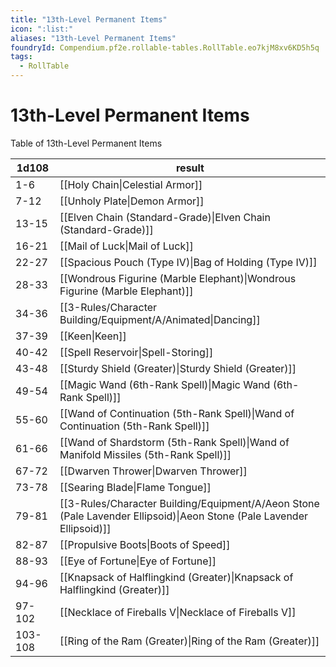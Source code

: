 ```yaml
---
title: "13th-Level Permanent Items"
icon: ":list:"
aliases: "13th-Level Permanent Items"
foundryId: Compendium.pf2e.rollable-tables.RollTable.eo7kjM8xv6KD5h5q
tags:
  - RollTable
---
```


# 13th-Level Permanent Items
Table of 13th-Level Permanent Items

| 1d108 | result |
|------|--------|
| 1-6 | [[Holy Chain\|Celestial Armor]] |
| 7-12 | [[Unholy Plate\|Demon Armor]] |
| 13-15 | [[Elven Chain (Standard-Grade)\|Elven Chain (Standard-Grade)]] |
| 16-21 | [[Mail of Luck\|Mail of Luck]] |
| 22-27 | [[Spacious Pouch (Type IV)\|Bag of Holding (Type IV)]] |
| 28-33 | [[Wondrous Figurine (Marble Elephant)\|Wondrous Figurine (Marble Elephant)]] |
| 34-36 | [[3-Rules/Character Building/Equipment/A/Animated\|Dancing]] |
| 37-39 | [[Keen\|Keen]] |
| 40-42 | [[Spell Reservoir\|Spell-Storing]] |
| 43-48 | [[Sturdy Shield (Greater)\|Sturdy Shield (Greater)]] |
| 49-54 | [[Magic Wand (6th-Rank Spell)\|Magic Wand (6th-Rank Spell)]] |
| 55-60 | [[Wand of Continuation (5th-Rank Spell)\|Wand of Continuation (5th-Rank Spell)]] |
| 61-66 | [[Wand of Shardstorm (5th-Rank Spell)\|Wand of Manifold Missiles (5th-Rank Spell)]] |
| 67-72 | [[Dwarven Thrower\|Dwarven Thrower]] |
| 73-78 | [[Searing Blade\|Flame Tongue]] |
| 79-81 | [[3-Rules/Character Building/Equipment/A/Aeon Stone (Pale Lavender Ellipsoid)\|Aeon Stone (Pale Lavender Ellipsoid)]] |
| 82-87 | [[Propulsive Boots\|Boots of Speed]] |
| 88-93 | [[Eye of Fortune\|Eye of Fortune]] |
| 94-96 | [[Knapsack of Halflingkind (Greater)\|Knapsack of Halflingkind (Greater)]] |
| 97-102 | [[Necklace of Fireballs V\|Necklace of Fireballs V]] |
| 103-108 | [[Ring of the Ram (Greater)\|Ring of the Ram (Greater)]] |
